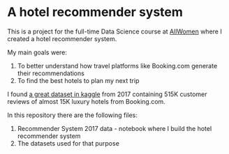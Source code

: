# A hotel recommender system

This is a project for the full-time Data Science course at [AllWomen](https://www.allwomen.tech) where I created a hotel recommender system.

My main goals were:
1) To better understand how travel platforms like Booking.com generate their recommendations
2) To find the best hotels to plan my next trip

I found [a great dataset in kaggle](https://www.kaggle.com/jiashenliu/515k-hotel-reviews-data-in-europe) from 2017 containing 515K customer reviews of almost 15K luxury hotels from Booking.com.

In this repository there are the following files:

1. Recommender System 2017 data - notebook where I build the hotel recommender system
2. The datasets used for that purpose
